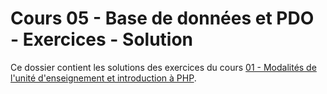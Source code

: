 # Cours 05 - Base de données et PDO - Exercices - Solution

Ce dossier contient les solutions des exercices du cours
[01 - Modalités de l'unité d'enseignement et introduction à PHP](../../README.md).

